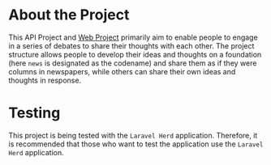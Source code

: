 # About the Project

This API Project and [Web Project](https://github.com/abdulkadirkaradas/newspaper-web) primarily aim to enable people to engage in a series of debates to share their thoughts with each other. The project structure allows people to develop their ideas and thoughts on a foundation (here `news` is designated as the codename) and share them as if they were columns in newspapers, while others can share their own ideas and thoughts in response.

# Testing
This project is being tested with the `Laravel Herd` application. Therefore, it is recommended that those who want to test the application use the `Laravel Herd` application.